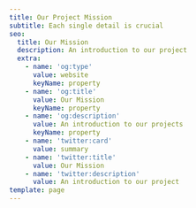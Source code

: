 ```yaml
---
title: Our Project Mission
subtitle: Each single detail is crucial
seo:
  title: Our Mission
  description: An introduction to our project
  extra:
    - name: 'og:type'
      value: website
      keyName: property
    - name: 'og:title'
      value: Our Mission
      keyName: property
    - name: 'og:description'
      value: An introduction to our projects
      keyName: property
    - name: 'twitter:card'
      value: summary
    - name: 'twitter:title'
      value: Our Mission
    - name: 'twitter:description'
      value: An introduction to our project
template: page
---
```

